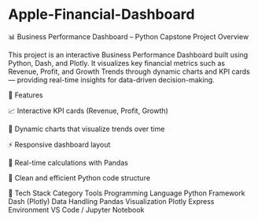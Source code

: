 # Apple-Financial-Dashboard
📊 Business Performance Dashboard – Python Capstone Project
Overview

This project is an interactive Business Performance Dashboard built using Python, Dash, and Plotly.
It visualizes key financial metrics such as Revenue, Profit, and Growth Trends through dynamic charts and KPI cards — providing real-time insights for data-driven decision-making.

🚀 Features

📈 Interactive KPI cards (Revenue, Profit, Growth)

🧭 Dynamic charts that visualize trends over time

⚡ Responsive dashboard layout

🧮 Real-time calculations with Pandas

💾 Clean and efficient Python code structure

🧠 Tech Stack
Category	Tools
Programming Language	Python
Framework	Dash (Plotly)
Data Handling	Pandas
Visualization	Plotly Express
Environment	VS Code / Jupyter Notebook
